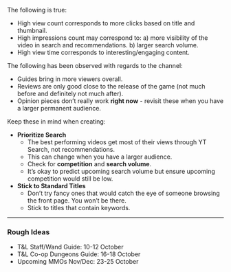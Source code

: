 The following is true:
- High view count corresponds to more clicks based on title and thumbnail.
- High impressions count may correspond to:
	a) more visibility of the video in search and recommendations.
	b) larger search volume.
- High view time corresponds to interesting/engaging content.

The following has been observed with regards to the channel:
- Guides bring in more viewers overall.
- Reviews are only good close to the release of the game (not much before and definitely not much after).
- Opinion pieces don’t really work **right now** - revisit these when you have a larger permanent audience.

Keep these in mind when creating:
- **Prioritize Search** 
	- The best performing videos get most of their views through YT Search, not recommendations.
	- This can change when you have a larger audience.
	- Check for **competition** and **search volume**. 
	- It’s okay to predict upcoming search volume but ensure upcoming competition would still be low.
- **Stick to Standard Titles**
	- Don’t try fancy ones that would catch the eye of someone browsing the front page. You won’t be there.
	- Stick to titles that contain keywords.

---
### Rough Ideas

- T&L Staff/Wand Guide: 10-12 October
- T&L Co-op Dungeons Guide: 16-18 October
- Upcoming MMOs Nov/Dec: 23-25 October